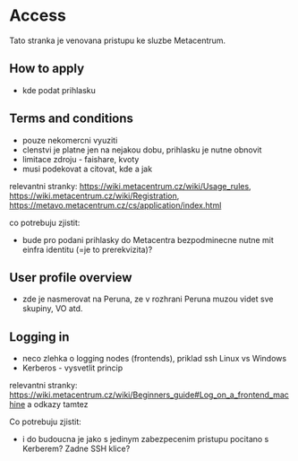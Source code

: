 # Access

Tato stranka je venovana pristupu ke sluzbe Metacentrum.

## How to apply

- kde podat prihlasku

## Terms and conditions

- pouze nekomercni vyuziti
- clenstvi je platne jen na nejakou dobu, prihlasku je nutne obnovit
- limitace zdroju - faishare, kvoty
- musi podekovat a citovat, kde a jak

relevantni stranky: <https://wiki.metacentrum.cz/wiki/Usage_rules>, <https://wiki.metacentrum.cz/wiki/Registration>, <https://metavo.metacentrum.cz/cs/application/index.html>

co potrebuju zjistit:

- bude pro podani prihlasky do Metacentra bezpodminecne nutne mit einfra identitu (=je to prerekvizita)?


## User profile overview

- zde je nasmerovat na Peruna, ze v rozhrani Peruna muzou videt sve skupiny, VO atd.

## Logging in

- neco zlehka o logging nodes (frontends), priklad ssh Linux vs Windows
- Kerberos - vysvetlit princip

relevantni stranky: <https://wiki.metacentrum.cz/wiki/Beginners_guide#Log_on_a_frontend_machine> a odkazy tamtez

Co potrebuju zjistit:

- i do budoucna je jako s jedinym zabezpecenim pristupu pocitano s Kerberem? Zadne SSH klice?

